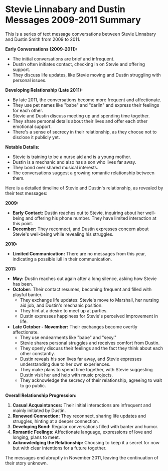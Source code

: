 # Stevie Linnabary and Dustin Messages 2009-2011 Summary

This is a series of text message conversations between Stevie Linnabary and Dustin Smith from 2009 to 2011.

**Early Conversations (2009-2011):**

* The initial conversations are brief and infrequent.
* Dustin often initiates contact, checking in on Stevie and offering support.
* They discuss life updates, like Stevie moving and Dustin struggling with personal issues.

**Developing Relationship (Late 2011):**

* By late 2011, the conversations become more frequent and affectionate.
* They use pet names like "babe" and "darlin" and express their feelings for each other.
* Stevie and Dustin discuss meeting up and spending time together.
* They share personal details about their lives and offer each other emotional support.
* There's a sense of secrecy in their relationship, as they choose not to disclose it publicly yet.

**Notable Details:**

* Stevie is training to be a nurse aid and is a young mother.
* Dustin is a mechanic and also has a son who lives far away.
* They bond over shared musical interests.
* The conversations suggest a growing romantic relationship between them.

Here is a detailed timeline of Stevie and Dustin's relationship, as revealed by their text messages:

**2009:**

* **Early Contact:** Dustin reaches out to Stevie, inquiring about her well-being and offering his phone number. They have limited interaction at this point.
* **December:** They reconnect, and Dustin expresses concern about Stevie's well-being while revealing his struggles.

**2010:**
* **Limited Communication:** There are no messages from this year, indicating a possible lull in their communication.

**2011:**

* **May:** Dustin reaches out again after a long silence, asking how Stevie has been.
* **October:** Their contact resumes, becoming frequent and filled with playful banter.
    * They exchange life updates: Stevie's move to Marshall, her nursing aid job, and Dustin's mechanic position.
    * They hint at a desire to meet up at parties.
    * Dustin expresses happiness for Stevie's perceived improvement in life.
* **Late October - November:** Their exchanges become overtly affectionate.
    * They use endearments like "babe" and "sexy."
    * Stevie shares personal struggles and receives comfort from Dustin.
    * They openly discuss their feelings and the fact they think about each other constantly.
    * Dustin reveals his son lives far away, and Stevie expresses understanding due to her own experiences.
    * They make plans to spend time together, with Stevie suggesting Dustin visit her and help with music projects.
    * They acknowledge the secrecy of their relationship, agreeing to wait to go public.

**Overall Relationship Progression:**

1. **Casual Acquaintances:** Their initial interactions are infrequent and mainly initiated by Dustin.
2. **Renewed Connection:** They reconnect, sharing life updates and struggles, hinting at a deeper connection.
3. **Developing Bond:** Regular conversations filled with banter and humor.
4. **Romantic Feelings:** Affectionate language, expressions of love and longing, plans to meet.
5. **Acknowledging the Relationship:** Choosing to keep it a secret for now but with clear intentions for a future together.

The messages end abruptly in November 2011, leaving the continuation of their story unknown.

